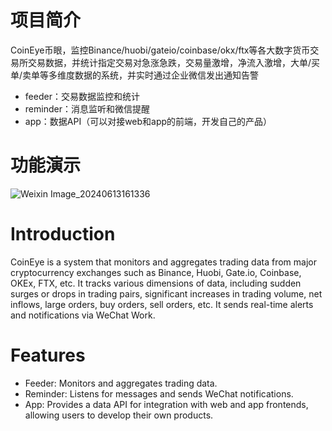 # 项目简介
CoinEye币眼，监控Binance/huobi/gateio/coinbase/okx/ftx等各大数字货币交易所交易数据，并统计指定交易对急涨急跌，交易量激增，净流入激增，大单/买单/卖单等多维度数据的系统，并实时通过企业微信发出通知告警

* feeder：交易数据监控和统计
* reminder：消息监听和微信提醒
* app：数据API（可以对接web和app的前端，开发自己的产品）

# 功能演示
![Weixin Image_20240613161336](https://github.com/hcaihao/CoinEye/assets/3926845/cdf2d9ed-5061-4a95-b14d-a9e83c8b4195)





# Introduction
CoinEye is a system that monitors and aggregates trading data from major cryptocurrency exchanges such as Binance, Huobi, Gate.io, Coinbase, OKEx, FTX, etc. It tracks various dimensions of data, including sudden surges or drops in trading pairs, significant increases in trading volume, net inflows, large orders, buy orders, sell orders, etc. It sends real-time alerts and notifications via WeChat Work.

# Features
* Feeder: Monitors and aggregates trading data.
* Reminder: Listens for messages and sends WeChat notifications.
* App: Provides a data API for integration with web and app frontends, allowing users to develop their own products.
